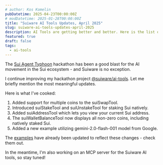 ```yaml
---
# author: Kos Komelin
pubDatetime: 2025-04-23T00:00:00Z
# modDatetime: 2025-01-28T00:00:00Z
title: "Suiware AI Tools Updates, April 2025"
slug: suiware-ai-tools-updates-april-2025
description: AI Tools are getting better and better. Here is the list of updates for April 2025.
featured: true
draft: false
tags:
  - ai-tools
---
```


The [Sui Agent Typhoon](/posts/suiware-ai-tools-finalist-sui-agent-typhoon-hackathon) hackathon has been a good blast for the AI movement in the Sui ecosystem - and Suiware is no exception. 

I continue improving my hackathon project [@suiware/ai-tools](https://www.npmjs.com/package/@suiware/ai-tools). Let me briefly mention the most meaningful updates.

<!--truncate-->

Here is what I've cooked:

1. Added support for multiple coins to the suiSwapTool.
2. Introduced suiStakeTool and suiUnstakeTool for staking Sui natively.
3. Added suiAddressTool which lets you view your current Sui address.
4. The suiWalletBalanceTool now displays all non-zero coins, including natively staked Sui.
5. Added a new example utilizing gemini-2.0-flash-001 model from Google.

The [examples](https://github.com/suiware/ai-tools/blob/HEAD/packages/examples/README.md) have already been updated to reflect these changes - check them out.

In the meantime, I'm also working on an MCP server for the Suiware AI tools, so stay tuned!
